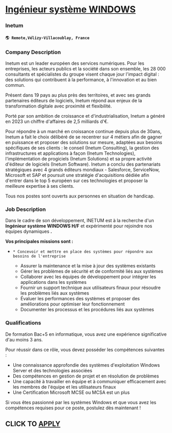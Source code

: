 # [Ingénieur système WINDOWS](https://www.remotewlb.com/apply/ingenieur-systeme-windows)  
### Inetum  
#### `🌎 Remote,Vélizy-Villacoublay, France`  

### **Company Description**

Inetum est un leader européen des services numériques. Pour les entreprises, les acteurs publics et la société dans son ensemble, les 28 000 consultants et spécialistes du groupe visent chaque jour l'impact digital : des solutions qui contribuent à la performance, à l'innovation et au bien commun.

Présent dans 19 pays au plus près des territoires, et avec ses grands partenaires éditeurs de logiciels, Inetum répond aux enjeux de la transformation digitale avec proximité et flexibilité.

Porté par son ambition de croissance et d'industrialisation, Inetum a généré en 2023 un chiffre d'affaires de 2,5 milliards d'€.

Pour répondre à un marché en croissance continue depuis plus de 30ans, Inetum a fait le choix délibéré de se recentrer sur 4 métiers afin de gagner en puissance et proposer des solutions sur mesure, adaptées aux besoins spécifiques de ses clients : le conseil (Inetum Consulting), la gestion des infrastructures et applications à façon (Inetum Technologies), l'implémentation de progiciels (Inetum Solutions) et sa propre activité d'éditeur de logiciels (Inetum Software). Inetum a conclu des partenariats stratégiques avec 4 grands éditeurs mondiaux - Salesforce, ServiceNow, Microsoft et SAP et poursuit une stratégie d'acquisitions dédiée afin d'entrer dans le top 5 européen sur ces technologies et proposer la meilleure expertise à ses clients.

Tous nos postes sont ouverts aux personnes en situation de handicap.

###  **Job Description**

Dans le cadre de son développement, INETUM est à la recherche d'un **Ingénieur système WINDOWS H/F** et expérimenté pour rejoindre nos équipes dynamiques **.**

 **Vos principales missions sont :**

  *     * Concevoir et mettre en place des systèmes pour répondre aux besoins de l'entreprise
    * Assurer la maintenance et la mise à jour des systèmes existants
    * Gérer les problèmes de sécurité et de conformité liés aux systèmes
    * Collaborer avec les équipes de développement pour intégrer les applications dans les systèmes
    * Fournir un support technique aux utilisateurs finaux pour résoudre les problèmes liés aux systèmes
    * Évaluer les performances des systèmes et proposer des améliorations pour optimiser leur fonctionnement
    * Documenter les processus et les procédures liés aux systèmes

### **Qualifications**

De formation Bac+5 en informatique, vous avez une expérience significative d'au moins 3 ans.

Pour réussir dans ce rôle, vous devez posséder les compétences suivantes :

  * Une connaissance approfondie des systèmes d'exploitation Windows Server et des technologies associées
  * Des compétences en gestion de projet et en résolution de problèmes
  * Une capacité à travailler en équipe et à communiquer efficacement avec les membres de l'équipe et les utilisateurs finaux
  * Une Certification Microsoft MCSE ou MCSA est un plus

Si vous êtes passionné par les systèmes Windows et que vous avez les compétences requises pour ce poste, postulez dès maintenant !

  
## CLICK TO [APPLY](https://www.remotewlb.com/apply/ingenieur-systeme-windows)

